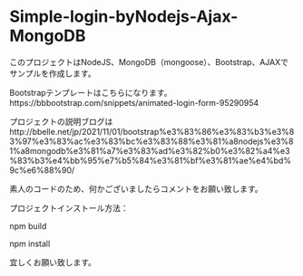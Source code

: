 # Simple-login-byNodejs-Ajax-MongoDB
<p>このプロジェクトはNodeJS、MongoDB（mongoose）、Bootstrap、AJAXでサンプルを作成します。</p>
<p>Bootstrapテンプレートはこちらになります。　https://bbbootstrap.com/snippets/animated-login-form-95290954 </p>

<p>プロジェクトの説明ブログは　http://bbelle.net/jp/2021/11/01/bootstrap%e3%83%86%e3%83%b3%e3%83%97%e3%83%ac%e3%83%bc%e3%83%88%e3%81%a8nodejs%e3%81%a8mongodb%e3%81%a7%e3%83%ad%e3%82%b0%e3%82%a4%e3%83%b3%e4%bb%95%e7%b5%84%e3%81%bf%e3%81%ae%e4%bd%9c%e6%88%90/ </p>
 
<p>素人のコードのため、何かございましたらコメントをお願い致します。</p>
<p>プロジェクトインストール方法：</p>
<p>npm build</p>
<p>npm install</p>

宜しくお願い致します。
